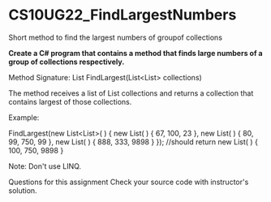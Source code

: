 # CS10UG22_FindLargestNumbers
Short method to find the largest numbers of groupof collections


**Create a C# program that contains a method that finds large numbers of a group of collections respectively.**

Method Signature:  List<int> FindLargest(List<List<int>> collections)

The method receives a list of List collections and returns a collection that contains largest of those collections.

Example:

FindLargest(new List<List<int>>( ) { 
new List<int>( ) { 67, 100, 23 }, 
new List<int>( ) { 80, 99, 750, 99 },
 new List<int>( ) { 888, 333, 9898 } });  //should return new List<int>( ) { 100, 750, 9898 }


Note: Don't use LINQ.

Questions for this assignment
Check your source code with instructor's solution.
